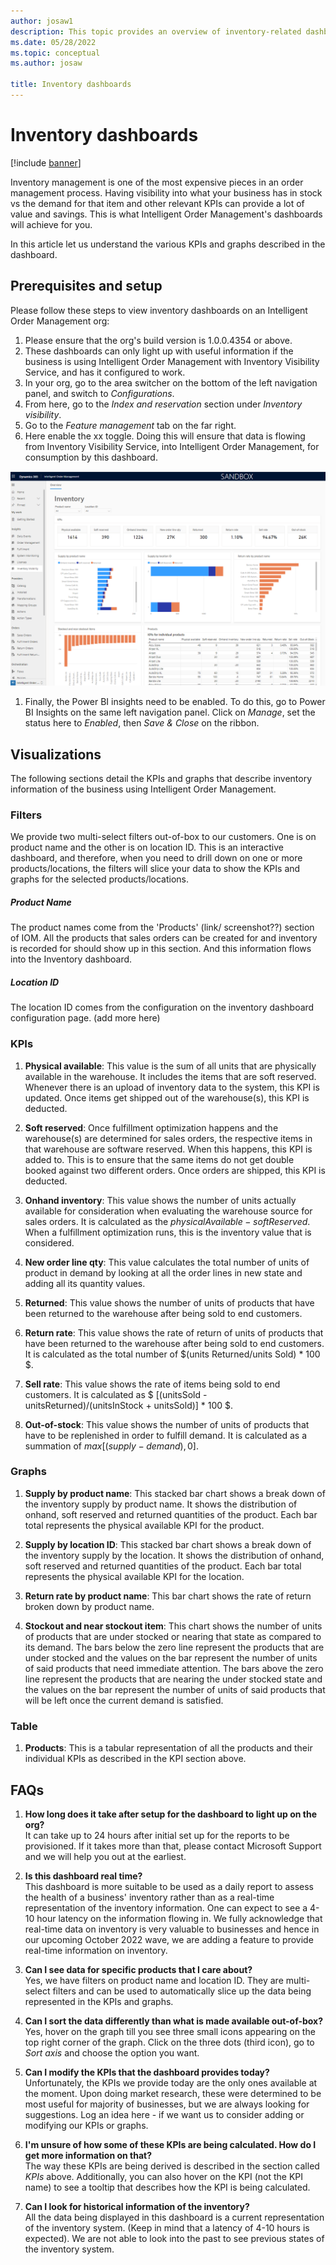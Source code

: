 ```yaml
---
author: josaw1
description: This topic provides an overview of inventory-related dashboards in Dynamics 365 Intelligent Order Management.
ms.date: 05/28/2022
ms.topic: conceptual
ms.author: josaw

title: Inventory dashboards
---
```



# Inventory dashboards

[!include [banner](includes/banner.md)]

Inventory management is one of the most expensive pieces in an order management process. Having visibility into what your business has in stock vs the demand for that item and other relevant KPIs can provide a lot of value and savings. This is what Intelligent Order Management's dashboards will achieve for you. 

In this article let us understand the various KPIs and graphs described in the dashboard.

## Prerequisites and  setup
Please follow these steps to view inventory dashboards on an Intelligent Order Management org:
1. Please ensure that the org's build version is 1.0.0.4354 or above.
1. These dashboards can only light up with useful information if the business is using Intelligent Order Management with Inventory Visibility Service, and has it configured to work.
1. In your org, go to the area switcher on the bottom of the left navigation panel, and switch to *Configurations*.
1. From here, go to the *Index and reservation* section under *Inventory visibility*.
1. Go to the *Feature management* tab on the far right.
1. Here enable the xx toggle. Doing this will ensure that data is flowing from Inventory Visibility Service, into Intelligent Order Management, for consumption by this dashboard.

![Screenshot of inventory dashboard.](media/InventoryDashboard.png)

1. Finally, the Power BI insights need to be enabled. To do this, go to Power BI Insights on the same left navigation panel. Click on *Manage*, set the status here to *Enabled*, then *Save & Close* on the ribbon.

## Visualizations
The following sections detail the KPIs and graphs that describe inventory information of the business using Intelligent Order Management. 
### Filters

We provide two multi-select filters out-of-box to our customers. One is on product name and the other is on location ID. This is an interactive dashboard, and therefore, when you need to drill down on one or more products/locations, the filters will slice your data to show the KPIs and graphs for the selected products/locations.

##### Product Name
The product names come from the 'Products' (link/ screenshot??) section of IOM. All the products that sales orders can be created for and inventory is recorded for should show up in this section. And this information flows into the Inventory dashboard.

##### Location ID
The location ID comes from the configuration on the inventory dashboard configuration page. (add more here)

### KPIs

1. **Physical available**: This value is the sum of all units that are physically available in the warehouse. It includes the items that are soft reserved. Whenever there is an upload of inventory data to the system, this KPI is updated. Once items get shipped out of the warehouse(s), this KPI is deducted.

1. **Soft reserved**: Once fulfillment optimization happens and the warehouse(s) are determined for sales orders, the respective items in that warehouse are software reserved. When this happens, this KPI is added to. This is to ensure that the same items do not get double booked against two different orders. Once orders are shipped, this KPI is deducted.

1. **Onhand inventory**: This value shows the number of units actually available for consideration when evaluating the warehouse source for sales orders. It is calculated as the $physical Available - soft Reserved$. When a fulfillment optimization runs, this is the inventory value that is considered.

1. **New order line qty**: This value calculates the total number of units of product in demand by looking at all the order lines in new state and adding all its quantity values. 

1. **Returned**: This value shows the number of units of products that have been returned to the warehouse after being sold to end customers.

1. **Return rate**: This value shows the rate of return of units of products that have been returned to the warehouse after being sold to end customers. It is calculated as the total number of $(units Returned/units Sold) * 100 $.

1. **Sell rate**: This value shows the rate of items being sold to end customers. It is calculated as $ [(unitsSold - unitsReturned)/(unitsInStock + unitsSold)] * 100 $.

1. **Out-of-stock**: This value shows the number of units of products that have to be replenished in order to fulfill demand. It is calculated as a summation of $max[(supply - demand), 0]$.

### Graphs

1. **Supply by product name**: This stacked bar chart shows a break down of the inventory supply by product name. It shows the distribution of onhand, soft reserved and returned quantities of the product. Each bar total represents the physical available KPI for the product.

1. **Supply by location ID**: This stacked bar chart shows a break down of the inventory supply by the location. It shows the distribution of onhand, soft reserved and returned quantities of the product. Each bar total represents the physical available KPI for the location.

1. **Return rate by product name**: This bar chart shows the rate of return broken down by product name.
1. **Stockout and near stockout item**: This chart shows the number of units of products that are under stocked or nearing that state as compared to its demand. The bars below the zero line represent the products that are under stocked and the values on the bar represent the number of units of said products that need immediate attention. The bars above the zero line represent the products that are nearing the under stocked state and the values on the bar represent the number of units of said products that will be left once the current demand is satisfied.


### Table

1. **Products**: This is a tabular representation of all the products and their individual KPIs as described in the KPI section above.

## FAQs
1. **How long does it take after setup for the dashboard to light up on the org?**
<br> It can take up to 24 hours after initial set up for the reports to be provisioned. If it takes more than that, please contact Microsoft Support and we will help you out at the earliest.

1. **Is this dashboard real time?**
<br> This dashboard is more suitable to be used as a daily report to assess the health of a business' inventory rather than as a real-time representation of the inventory information. One can expect to see a 4-10 hour latency on the information flowing in. We fully acknowledge that real-time data on inventory is very valuable to businesses and hence in our upcoming October 2022 wave, we are adding a feature to provide real-time information on inventory.

1. **Can I see data for specific products that I care about?**
<br> Yes, we have filters on product name and location ID. They are multi-select filters and can be used to automatically slice up the data being represented in the KPIs and graphs.

1. **Can I sort the data differently than what is made available out-of-box?**
<br> Yes, hover on the graph till you see three small icons appearing on the top right corner of the graph. Click on the three dots (third icon), go to *Sort axis* and choose the option you want.

1. **Can I modify the KPIs that the dashboard provides today?**
<br> Unfortunately, the KPIs we provide today are the only ones available at the moment. Upon doing market research, these were determined to be most useful for majority of businesses, but we are always looking for suggestions. Log an idea here - if we want us to consider adding or modifying our KPIs or graphs.

1. **I'm unsure of how some of these KPIs are being calculated. How do I get more information on that?**
<br> The way these KPIs are being derived is described in the section called *KPIs* above. Additionally, you can also hover on the KPI (not the KPI name) to see a tooltip that describes how the KPI is being calculated.

1. **Can I look for historical information of the inventory?**
<br> All the data being displayed in this dashboard is a current representation of the inventory system. (Keep in mind that a latency of 4-10 hours is expected). We are not able to look into the past to see previous states of the inventory system.
